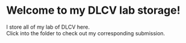 # Welcome to my DLCV lab storage!
I store all of my lab of DLCV here.  
Click into the folder to check out my corresponding submission.
